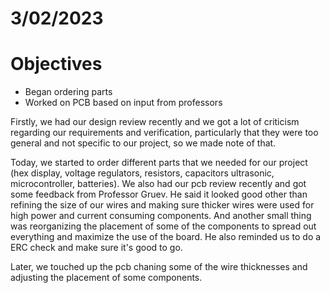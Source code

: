 # 3/02/2023
# Objectives
- Began ordering parts
- Worked on PCB based on input from professors

Firstly, we had our design review recently and we got a lot of criticism regarding our requirements and verification, particularly that they were too general and not specific to our project, so we made note of that.

Today, we started to order different parts that we needed for our project (hex display, voltage regulators, resistors, capacitors ultrasonic, microcontroller, batteries). We also had our pcb review recently and got some feedback from Professor Gruev. He said it looked good other than refining the size of our wires and making sure thicker wires were used for high power and current consuming components. And another small thing was reorganizing the placement of some of the components to spread out everything and maximize the use of the board. He also reminded us to do a ERC check and make sure it's good to go. 

Later, we touched up the pcb chaning some of the wire thicknesses and adjusting the placement of some components.